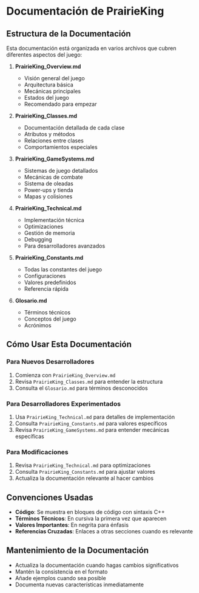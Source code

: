 # Documentación de PrairieKing

## Estructura de la Documentación

Esta documentación está organizada en varios archivos que cubren diferentes aspectos del juego:

1. **PrairieKing_Overview.md**
   - Visión general del juego
   - Arquitectura básica
   - Mecánicas principales
   - Estados del juego
   - Recomendado para empezar

2. **PrairieKing_Classes.md**
   - Documentación detallada de cada clase
   - Atributos y métodos
   - Relaciones entre clases
   - Comportamientos especiales

3. **PrairieKing_GameSystems.md**
   - Sistemas de juego detallados
   - Mecánicas de combate
   - Sistema de oleadas
   - Power-ups y tienda
   - Mapas y colisiones

4. **PrairieKing_Technical.md**
   - Implementación técnica
   - Optimizaciones
   - Gestión de memoria
   - Debugging
   - Para desarrolladores avanzados

5. **PrairieKing_Constants.md**
   - Todas las constantes del juego
   - Configuraciones
   - Valores predefinidos
   - Referencia rápida

6. **Glosario.md**
   - Términos técnicos
   - Conceptos del juego
   - Acrónimos

## Cómo Usar Esta Documentación

### Para Nuevos Desarrolladores
1. Comienza con `PrairieKing_Overview.md`
2. Revisa `PrairieKing_Classes.md` para entender la estructura
3. Consulta el `Glosario.md` para términos desconocidos

### Para Desarrolladores Experimentados
1. Usa `PrairieKing_Technical.md` para detalles de implementación
2. Consulta `PrairieKing_Constants.md` para valores específicos
3. Revisa `PrairieKing_GameSystems.md` para entender mecánicas específicas

### Para Modificaciones
1. Revisa `PrairieKing_Technical.md` para optimizaciones
2. Consulta `PrairieKing_Constants.md` para ajustar valores
3. Actualiza la documentación relevante al hacer cambios

## Convenciones Usadas

- **Código**: Se muestra en bloques de código con sintaxis C++
- **Términos Técnicos**: En cursiva la primera vez que aparecen
- **Valores Importantes**: En negrita para énfasis
- **Referencias Cruzadas**: Enlaces a otras secciones cuando es relevante

## Mantenimiento de la Documentación

- Actualiza la documentación cuando hagas cambios significativos
- Mantén la consistencia en el formato
- Añade ejemplos cuando sea posible
- Documenta nuevas características inmediatamente 